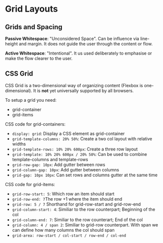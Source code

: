 # Grid Layouts

## Grids and Spacing

**Passive Whitespace**: "Unconsidered Space". Can be influence via line-height and margin. It does not guide the user through the content or flow.

**Active Whitespace**: "Intentional". It us used deliberately to emphasise or make the flow clearer to the user.

## CSS Grid

CSS Grid is a two-dimensional way of organizing content (Flexbox is one-dimensional). It is **not** yet universally supported by all browsers.

To setup a grid you need:

* grid-container
* grid-items

CSS code for grid-containers:

* `display: grid`: Display a CSS element as grid-container
* `grid-template-columns: 20% 50%`: Create a two col layout with relative widths
* `grid-template-rows: 10% 20% 600px`: Create a three row layout
* `grid-template: 10% 20% 600px / 20% 50%`: Can be used to combine template-columns and template-rows
* `grid-row-gap: 10px`: Add gutter between rows
* `grid-column-gap: 10px`: Add gutter between columns
* `grid-gap: 10px 10px`: Can set rows and columns gutter at the same time

CSS code for grid-items:

* `grid-row-start: 5`: Which row an item should start
* `grid-row-end: 7`The row +1 where the item should end
* `grid-row: 5 / 7` Shorthand for grid-row-start and grid-row-end
* `grid-column-start: 4`: Similiar to the row counterpart; Beginning of the col
* `grid-column-end: 7`: Similiar to the row counterart; End of the col
* `grid-column: 4 / span 2`: Similiar to grid-row counterpart. With span we can define how many columns the col should span
* `grid-area: row-start / col-start / row-end / col-end`